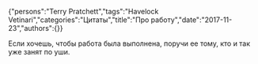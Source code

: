 {"persons":"Terry Pratchett","tags":"Havelock Vetinari","categories":"Цитаты","title":"Про работу","date":"2017-11-23","authors":{}}

Если хочешь, чтобы работа была выполнена, поручи ее тому, кто и так уже занят по уши.

